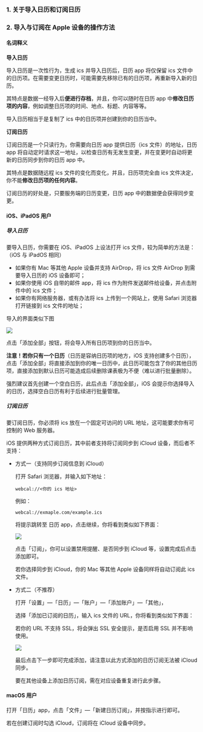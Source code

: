 ### 1. 关于导入日历和订阅日历

### 2. 导入与订阅在 Apple 设备的操作方法



#### 名词释义

**导入日历**

导入日历是一次性行为，生成 ics 并导入日历后，日历 app 将仅保留 ics 文件中的日历项。在需要变更日历时，可能需要先移除已有的日历项，再重新导入新的日历。

其特点是数据一经导入后**便进行存档**，并且，你可以随时在日历 app 中**修改日历项的内容**，例如调整日历项的时间、地点、标题、内容等等。

导入日历相当于是复制了 ics 中的日历项并创建到你的日历当中。

**订阅日历**

订阅日历是一个只读行为，你需要向日历 app 提供日历（ics 文件）的地址，日历 app 将自动定时请求这一地址，以检查日历有无发生变更，并在变更时自动将更新的日历同步到你的日历 app 中。

其特点是数据随远程 ics 文件的变化而变化，并且，日历项完全由 ics 文件决定，你不能**修改日历项的任何内容**。

订阅日历的好处是，只要服务端的日历变更，日历 app 中的数据便会获得同步变更。



#### iOS、iPadOS 用户

##### 导入日历

要导入日历，你需要在 iOS、iPadOS 上设法打开 ics 文件，较为简单的方法是：（iOS 与 iPadOS 相同）

* 如果你有 Mac 等其他 Apple 设备并支持 AirDrop，将 ics 文件 AirDrop 到需要导入日历的 iOS 设备即可；
* 如果你使用 iOS 自带的邮件 app，将 ics 作为附件发送邮件给设备，并点击附件中的 ics 文件；
* 如果你有网络服务器，或有办法将 ics 上传到一个网站上，使用 Safari 浏览器打开链接到 ics 文件的地址；

导入的界面类似下图

![](../images/ics.jpg)

点击「添加全部」按钮，将会导入所有日历项到你的日历当中。

**注意！若你只有一个日历**（日历是容纳日历项的地方，iOS 支持创建多个日历），点击「添加全部」将直接添加到你的唯一日历中，此日历可能包含了你的其他日历项，直接添加到默认日历可能造成后续删除课表极为不便（难以进行批量删除）。

强烈建议首先创建一个空白日历，此后点击「添加全部」，iOS 会提示你选择导入的日历，选择空白日历有利于后续进行批量管理。

##### 订阅日历

要订阅日历，你必须将 ics 放在一个固定可访问的 URL 地址，这可能要求你有可控制的 Web 服务器。

iOS 提供两种方式订阅日历，其中前者支持将订阅同步到 iCloud 设备，而后者不支持：

* 方式一（支持同步订阅信息到 iCloud）

  打开 Safari 浏览器，并输入如下地址：

  ```
  webcal://<你的 ics 地址>
  ```

  例如：

  ```
  webcal://exmaple.com/example.ics
  ```

  将提示跳转至 日历 app，点击继续，你将看到类似如下界面：

  ![](../images/webcal.jpg)

  点击「订阅」，你可以设置禁用提醒、是否同步到 iCloud 等，设置完成后点击添加即可。

  若你选择同步到 iCloud，你的 Mac 等其他 Apple 设备同样将自动订阅此 ics 文件。

* 方式二（不推荐）

  打开「设置」—「日历」—「账户」—「添加账户」—「其他」，

  选择「添加已订阅的日历」，输入 ics 文件的 URL，你将看到类似如下界面：

  若你的 URL 不支持 SSL，将会弹出 SSL 安全提示，是否启用 SSL 并不影响使用。

  ![](../images/subscribe.jpg)

  最后点击下一步即可完成添加，请注意以此方式添加的日历订阅无法被 iCloud 同步。

  要在其他设备上添加日历订阅，需在对应设备重复进行此步骤。



#### macOS 用户

打开「日历」app，点击「文件」—「新建日历订阅」，并按指示进行即可。

若在创建订阅时勾选 iCloud，订阅将在 iCloud 设备中同步。